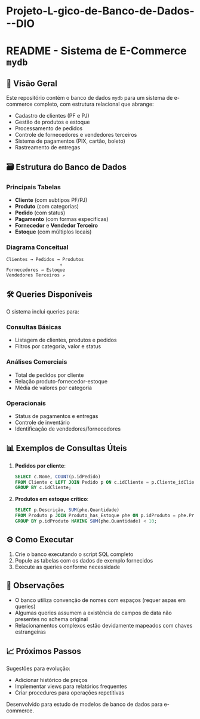 # Projeto-L-gico-de-Banco-de-Dados---DIO
# README - Sistema de E-Commerce `mydb`

## 📌 Visão Geral

Este repositório contém o banco de dados `mydb` para um sistema de e-commerce completo, com estrutura relacional que abrange:
- Cadastro de clientes (PF e PJ)
- Gestão de produtos e estoque
- Processamento de pedidos
- Controle de fornecedores e vendedores terceiros
- Sistema de pagamentos (PIX, cartão, boleto)
- Rastreamento de entregas

## 🗃️ Estrutura do Banco de Dados

### Principais Tabelas
- **Cliente** (com subtipos PF/PJ)
- **Produto** (com categorias)
- **Pedido** (com status)
- **Pagamento** (com formas específicas)
- **Fornecedor** e **Vendedor Terceiro**
- **Estoque** (com múltiplos locais)

### Diagrama Conceitual
```
Clientes → Pedidos → Produtos
                    ↑
Fornecedores → Estoque
Vendedores Terceiros ↗
```

## 🛠️ Queries Disponíveis

O sistema inclui queries para:

### Consultas Básicas
- Listagem de clientes, produtos e pedidos
- Filtros por categoria, valor e status

### Análises Comerciais
- Total de pedidos por cliente
- Relação produto-fornecedor-estoque
- Média de valores por categoria

### Operacionais
- Status de pagamentos e entregas
- Controle de inventário
- Identificação de vendedores/fornecedores

## 📊 Exemplos de Consultas Úteis

1. **Pedidos por cliente**:
   ```sql
   SELECT c.Nome, COUNT(p.idPedido) 
   FROM Cliente c LEFT JOIN Pedido p ON c.idCliente = p.Cliente_idCliente
   GROUP BY c.idCliente;
   ```

2. **Produtos em estoque crítico**:
   ```sql
   SELECT p.Descrição, SUM(phe.Quantidade) 
   FROM Produto p JOIN Produto_has_Estoque phe ON p.idProduto = phe.Produto_idProduto
   GROUP BY p.idProduto HAVING SUM(phe.Quantidade) < 10;
   ```

## ⚙️ Como Executar

1. Crie o banco executando o script SQL completo
2. Popule as tabelas com os dados de exemplo fornecidos
3. Execute as queries conforme necessidade

## 📝 Observações

- O banco utiliza convenção de nomes com espaços (requer aspas em queries)
- Algumas queries assumem a existência de campos de data não presentes no schema original
- Relacionamentos complexos estão devidamente mapeados com chaves estrangeiras

## 📈 Próximos Passos

Sugestões para evolução:
- Adicionar histórico de preços
- Implementar views para relatórios frequentes
- Criar procedures para operações repetitivas

Desenvolvido para estudo de modelos de banco de dados para e-commerce.
